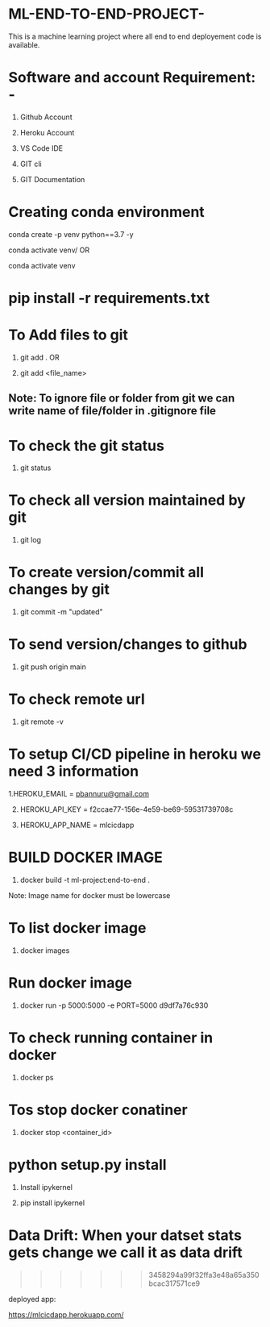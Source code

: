 # ML-END-TO-END-PROJECT-
This is a machine learning project where all end to end deployement code is available.

# Software and account Requirement: - 

1. Github Account

2. Heroku Account

3. VS Code IDE

4. GIT cli

5. GIT Documentation

# Creating conda environment

conda create -p venv python==3.7 -y

conda activate venv/
OR

conda activate venv

# pip install -r requirements.txt

# To Add files to git

1. git add .
OR

2. git add <file_name>
## Note: To ignore file or folder from git we can write name of file/folder in .gitignore file

# To check the git status

1. git status

# To check all version maintained by git

1. git log

# To create version/commit all changes by git

1. git commit -m "updated"
# To send version/changes to github

1. git push origin main
# To check remote url

1. git remote -v
# To setup CI/CD pipeline in heroku we need 3 information

1.HEROKU_EMAIL = pbannuru@gmail.com

2. HEROKU_API_KEY = f2ccae77-156e-4e59-be69-59531739708c

3. HEROKU_APP_NAME = mlcicdapp

# BUILD DOCKER IMAGE

1. docker build -t ml-project:end-to-end .

Note: Image name for docker must be lowercase

# To list docker image

1. docker images
# Run docker image

1. docker run -p 5000:5000 -e PORT=5000 d9df7a76c930
# To check running container in docker

1. docker ps

# Tos stop docker conatiner

1. docker stop <container_id>
# python setup.py install
1. Install ipykernel

2. pip install ipykernel

# Data Drift: When your datset stats gets change we call it as data drift


>>>>>>> 3458294a99f32ffa3e48a65a350bcac317571ce9

deployed app:

https://mlcicdapp.herokuapp.com/

